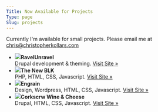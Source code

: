 ```yaml
---
Title: Now Available for Projects
Type: page
Slug: projects
---
```


Currently I'm available for small projects. Please email me at [chris@christopherkollars.com](mailto:chris@christopherkollars.com)

<ul class="projects">
<li><div><img src="https://dl.dropboxusercontent.com/u/2243605/site/img/ravelunravel-sample.jpg" /><span><strong>RavelUnravel</strong><br />Drupal development & theming. <a href="http://www.ravelunravel.com">Visit Site »</a></span></div></li>
<li><div><img src="https://dl.dropboxusercontent.com/u/2243605/site/img/newblk-sample.jpg" /><span><strong>The New BLK</strong><br />PHP, HTML, CSS, Javascript. <a href="http://www.thenewblk.com">Visit Site »</a></span></div></li>
<li><div><img src="https://dl.dropboxusercontent.com/u/2243605/site/img/engrain-sample.jpg" /><span><strong>Engrain</strong><br />Design, Wordpress, HTML, CSS, Javascript. <a href="http://www.engrain.us">Visit Site »</a></span></div></li>
<li><div><img src="https://dl.dropboxusercontent.com/u/2243605/site/img/corkscrew-sample.jpg" /><span><strong>Corkscrw Wine & Cheese</strong><br />Drupal, HTML, CSS, Javascript. <a href="http://www.corkscrewwineandcheese.com">Visit Site »</a></span></div></li>
</ul>

